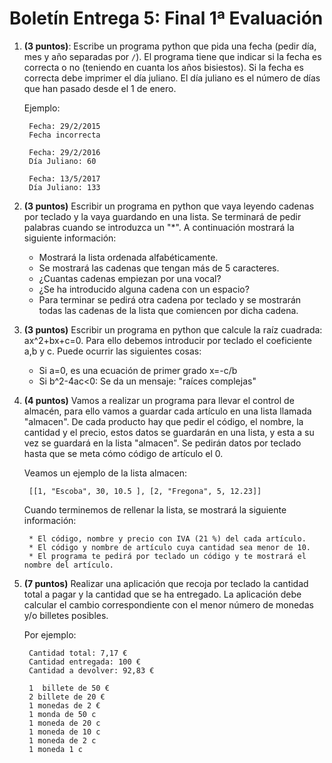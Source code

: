 # Boletín Entrega 5: Final 1ª Evaluación

1. **(3 puntos)**: Escribe un programa python que pida una fecha (pedir día, mes y año separadas por `/`). El programa tiene que indicar si la fecha es correcta o no (teniendo en cuanta los años bisiestos). Si la fecha es correcta debe imprimer el día juliano. El día juliano es el número de días que han pasado desde el 1 de enero.

	Ejemplo:

		Fecha: 29/2/2015
		Fecha incorrecta

		Fecha: 29/2/2016
		Día Juliano: 60

		Fecha: 13/5/2017
		Día Juliano: 133

2. **(3 puntos)** Escribir un programa en python que vaya leyendo cadenas por teclado y la vaya guardando en una lista. Se terminará de pedir palabras cuando se introduzca un "\*". A continuación mostrará la siguiente información:

	* Mostrará la lista ordenada alfabéticamente.
	* Se mostrará las cadenas que tengan más de 5 caracteres.
	* ¿Cuantas cadenas empiezan por una vocal?
	* ¿Se ha introducido alguna cadena con un espacio?
	* Para terminar se pedirá otra cadena por teclado y se mostrarán todas las cadenas de la lista que comiencen por dicha cadena.

3. **(3 puntos)** Escribir un programa en python que calcule la raíz cuadrada: ax^2+bx+c=0. Para ello debemos introducir por teclado el coeficiente a,b y c. Puede ocurrir las siguientes cosas:
	* Si a=0, es una ecuación de primer grado x=-c/b
	* Si b^2-4ac<0: Se da un mensaje: "raíces complejas"

4. **(4 puntos)** Vamos a realizar un programa para llevar el control de almacén, para ello vamos a guardar cada artículo en una lista llamada "almacen". De cada producto hay que pedir el código, el nombre, la cantidad y el precio, estos datos se guardarán en una lista, y esta a su vez se guardará en la lista "almacen". Se pedirán datos por teclado hasta que se meta cómo código de artículo el 0.

	Veamos un ejemplo de la lista almacen:
		
		[[1, "Escoba", 30, 10.5 ], [2, "Fregona", 5, 12.23]]

	Cuando terminemos de rellenar la lista, se mostrará la siguiente información:

		* El código, nombre y precio con IVA (21 %) del cada artículo.
		* El código y nombre de artículo cuya cantidad sea menor de 10.
		* El programa te pedirá por teclado un código y te mostrará el nombre del artículo.


5. **(7 puntos)** Realizar una aplicación que recoja por teclado la cantidad total a pagar y la cantidad que se ha entregado. La aplicación debe calcular el cambio correspondiente con el menor número de monedas y/o billetes posibles.

	Por ejemplo:

		Cantidad total: 7,17 €
		Cantidad entregada: 100 €
		Cantidad a devolver: 92,83 €

		1  billete de 50 €
		2 billete de 20 €
		1 monedas de 2 €
		1 monda de 50 c
		1 moneda de 20 c
		1 moneda de 10 c
		1 moneda de 2 c
		1 moneda 1 c


